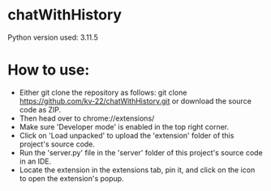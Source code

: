 # chatWithHistory

Python version used: 3.11.5

# How to use: 
* Either git clone the repository as follows: git clone https://github.com/kv-22/chatWithHistory.git or download the source code as ZIP.
* Then head over to chrome://extensions/
* Make sure 'Developer mode' is enabled in the top right corner.
* Click on 'Load unpacked' to upload the 'extension' folder of this project's source code.
* Run the 'server.py' file in the 'server' folder of this project's source code in an IDE.
* Locate the extension in the extensions tab, pin it, and click on the icon to open the extension's popup.


